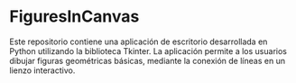 # FiguresInCanvas
Este repositorio contiene una aplicación de escritorio desarrollada en Python utilizando la biblioteca Tkinter. La aplicación permite a los usuarios dibujar figuras geométricas básicas, mediante la conexión de líneas en un lienzo interactivo.
